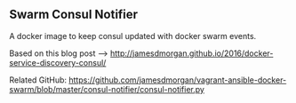 Swarm Consul Notifier
----------------------

A docker image to keep consul updated with docker swarm events.

Based on this blog post --> http://jamesdmorgan.github.io/2016/docker-service-discovery-consul/

Related GitHub: https://github.com/jamesdmorgan/vagrant-ansible-docker-swarm/blob/master/consul-notifier/consul-notifier.py
